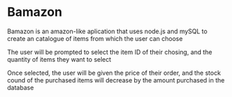 # Bamazon

Bamazon is an amazon-like aplication that uses node.js and mySQL to create an catalogue of items from which the user can choose

The user will be prompted to select the item ID of their chosing, and the quantity of items they want to select

Once selected, the user will be given the price of their order, and the stock cound of the purchased items will decrease by the amount purchased in the database
